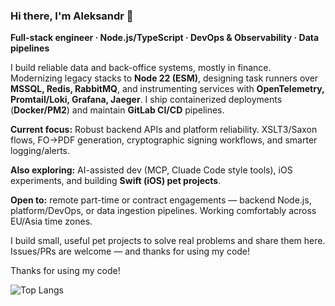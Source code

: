 ### Hi there, I'm Aleksandr 👋

**Full-stack engineer · Node.js/TypeScript · DevOps & Observability · Data pipelines**

I build reliable data and back-office systems, mostly in finance.  
Modernizing legacy stacks to **Node 22 (ESM)**, designing task runners over **MSSQL, Redis, RabbitMQ**, and instrumenting services with **OpenTelemetry, Promtail/Loki, Grafana, Jaeger**. I ship containerized deployments (**Docker/PM2**) and maintain **GitLab CI/CD** pipelines.

**Current focus:** Robust backend APIs and platform reliability. XSLT3/Saxon flows, FO→PDF generation, cryptographic signing workflows, and smarter logging/alerts.

**Also exploring:** AI-assisted dev (MCP, Cluade Code style tools), iOS experiments, and building **Swift (iOS) pet projects**.

**Open to:** remote part-time or contract engagements — backend Node.js, platform/DevOps, or data ingestion pipelines. Working comfortably across EU/Asia time zones.

I build small, useful pet projects to solve real problems and share them here.  
Issues/PRs are welcome — and thanks for using my code!


Thanks for using my code!

![Top Langs](https://github-readme-stats.vercel.app/api/top-langs/?username=omggga&layout=compact&langs_count=10&hide=html,css,c,c%2B%2B,perl,postscript&exclude_repo=dotfiles,old-scripts&cache_seconds=21600)

